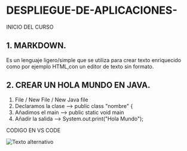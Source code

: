 # DESPLIEGUE-DE-APLICACIONES-
INICIO DEL CURSO

## 1. MARKDOWN.
   
Es un lenguaje ligero/simple que se utiliza para crear texto enriquecido como por ejemplo HTML,con un editor de texto sin formato.


## 2. CREAR UN HOLA MUNDO EN JAVA.

  1. File / New File / New Java file
  2. Declaramos la clase --> public class "nombre" {
  3. Añadimos el main --> public static void main
  4. Añadir la salida --> System.out.print("Hola Mundo");


  CODIGO EN VS CODE
  
  ![Texto alternativo](https://github.com/antoniorb1913/DESPLIEGUE-DE-APLICACIONES-/tree/main/imagen/vscode.jng)

  
